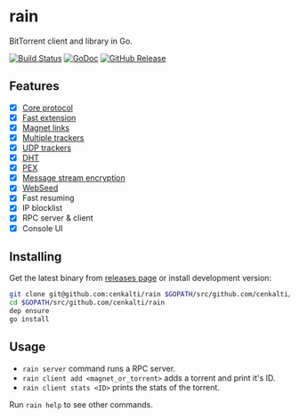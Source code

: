 rain
====

BitTorrent client and library in Go.

[![Build Status](https://travis-ci.org/cenkalti/rain.svg?branch=master)](https://travis-ci.org/cenkalti/rain)
[![GoDoc](https://godoc.org/github.com/cenkalti/rain?status.svg)](https://godoc.org/github.com/cenkalti/rain/torrent)
[![GitHub Release](https://img.shields.io/github/release/cenkalti/rain.svg)](https://github.com/cenkalti/rain/releases)

Features
--------
- [x] [Core protocol](http://bittorrent.org/beps/bep_0003.html)
- [x] [Fast extension](http://bittorrent.org/beps/bep_0006.html)
- [x] [Magnet links](http://bittorrent.org/beps/bep_0009.html)
- [x] [Multiple trackers](http://bittorrent.org/beps/bep_0012.html)
- [x] [UDP trackers](http://bittorrent.org/beps/bep_0015.html)
- [x] [DHT](http://bittorrent.org/beps/bep_0005.html)
- [x] [PEX](http://bittorrent.org/beps/bep_0011.html)
- [x] [Message stream encryption](http://wiki.vuze.com/w/Message_Stream_Encryption)
- [x] [WebSeed](http://bittorrent.org/beps/bep_0019.html)
- [x] Fast resuming
- [x] IP blocklist
- [x] RPC server & client
- [x] Console UI

Installing
----------

Get the latest binary from [releases page](https://github.com/cenkalti/rain/releases) or install development version:

```sh
git clone git@github.com:cenkalti/rain $GOPATH/src/github.com/cenkalti/rain
cd $GOPATH/src/github.com/cenkalti/rain
dep ensure
go install
```

Usage
-----

- `rain server` command runs a RPC server.
- `rain client add <magnet_or_torrent>` adds a torrent and print it's ID.
- `rain client stats <ID>` prints the stats of the torrent.

Run `rain help` to see other commands.
